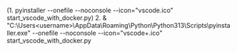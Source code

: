 (1. pyinstaller --onefile --noconsole --icon="vscode.ico" start_vscode_with_docker.py)
2. & "C:\Users\<username>\AppData\Roaming\Python\Python313\Scripts\pyinstaller.exe" --onefile --noconsole --icon="vscode+.ico" start_vscode_with_docker.py